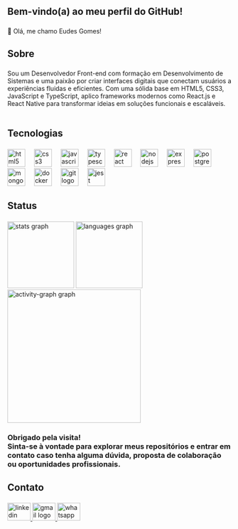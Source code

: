 <h2 align="left">Bem-vindo(a) ao meu perfil do GitHub!</h2>

###

<p align="left">👋 Olá, me chamo Eudes Gomes!</p>

###

<h2 align="left">Sobre</h2>

###

<p align="left">
Sou um Desenvolvedor Front-end com formação em Desenvolvimento de Sistemas e uma paixão por criar interfaces digitais que conectam usuários a experiências fluidas e eficientes. Com uma sólida base em HTML5, CSS3, JavaScript e TypeScript, aplico frameworks modernos como React.js e React Native para transformar ideias em soluções funcionais e escaláveis.<br><br>
</p>

###

<h2 align="left">Tecnologias</h2>

###

<div align="left">
  <img src="https://skillicons.dev/icons?i=html" height="40" alt="html5 logo"  />
  <img width="12" />
  <img src="https://skillicons.dev/icons?i=css" height="40" alt="css3 logo"  />
  <img width="12" />
  <img src="https://skillicons.dev/icons?i=js" height="40" alt="javascript logo"  />
  <img width="12" />
  <img src="https://skillicons.dev/icons?i=ts" height="40" alt="typescript logo"  />
  <img width="12" />
  <img src="https://skillicons.dev/icons?i=react" height="40" alt="react logo"  />
  <img width="12" />
  <img src="https://skillicons.dev/icons?i=nodejs" height="40" alt="nodejs logo"  />
  <img width="12" />
  <img src="https://skillicons.dev/icons?i=express" height="40" alt="express logo"  />
  <img width="12" />
  <img src="https://skillicons.dev/icons?i=postgres" height="40" alt="postgresql logo"  />
  <img width="12" />
  <img src="https://skillicons.dev/icons?i=mongodb" height="40" alt="mongodb logo"  />
  <img width="12" />
  <img src="https://skillicons.dev/icons?i=docker" height="40" alt="docker logo"  />
  <img width="12" />
  <img src="https://skillicons.dev/icons?i=git" height="40" alt="git logo"  />
  <img width="12" />
  <img src="https://skillicons.dev/icons?i=jest" height="40" alt="jest logo"  />
</div>

###

<h2 align="left">Status</h2>

###

<div align="left">
  <img src="https://github-readme-stats.vercel.app/api?username=eudesdgsouza&hide_title=false&hide_rank=false&show_icons=true&include_all_commits=true&count_private=true&disable_animations=false&theme=gruvbox_light&locale=en&hide_border=false&order=1" height="150" alt="stats graph"  />
  <img src="https://github-readme-stats.vercel.app/api/top-langs?username=eudesdgsouza&locale=en&hide_title=false&layout=compact&card_width=320&langs_count=5&theme=gruvbox_light&hide_border=false&order=2" height="150" alt="languages graph"  />
  <img src="https://github-readme-activity-graph.vercel.app/graph?username=eudesdgsouza&radius=16&theme=gruvbox&area=true&order=5" height="300" alt="activity-graph graph"  />
</div>

###

<h3 align="left">Obrigado pela visita! <br>Sinta-se à vontade para explorar meus repositórios e entrar em contato caso tenha alguma dúvida, proposta de colaboração ou  oportunidades profissionais.</h3>

###

<h2 align="left">Contato</h2>

###

<div align="left">
  <a href="https://www.linkedin.com/in/eudesdgsouza" target="_blank">
    <img src="https://raw.githubusercontent.com/maurodesouza/profile-readme-generator/master/src/assets/icons/social/linkedin/default.svg" width="52" height="40" alt="linkedin logo"  />
  </a>
  <a href="mailto:dev.eudesdgs@gmail.com" target="_blank">
    <img src="https://raw.githubusercontent.com/maurodesouza/profile-readme-generator/master/src/assets/icons/social/gmail/default.svg" width="52" height="40" alt="gmail logo"  />
  </a>
  <a href="https://api.whatsapp.com/send?phone=5587999538885" target="_blank">
    <img src="https://raw.githubusercontent.com/maurodesouza/profile-readme-generator/master/src/assets/icons/social/whatsapp/default.svg" width="52" height="40" alt="whatsapp logo"  />
  </a>
</div>

###
